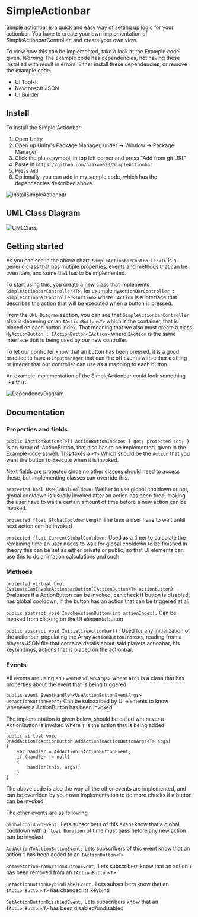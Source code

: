 
# SimpleActionbar
Simple actionbar is a quick and easy way of setting up logic for your actionbar. You have to create 
your own implementation of SimpleActionbarController, and create your own view.

To view how this can be implemented, take a look at the Example code given. *Warning* The example code has dependencies, not having these installed with result in errors. Either install these dependencies, or remove the example code.


- UI Toolkit
- Newtonsoft.JSON
- UI Builder
## Install

To install the Simple Actionbar:
1. Open Unity
2. Open up Unity's Package Manager, under -> Window -> Package Manager
3. Click the pluss symbol, in top left corner and press "Add from git URL"
4. Paste in `https://github.com/haakon023/SimpleActionbar` 
5. Press `Add`
6. Optionally, you can add in my sample code, which has the dependencies described above.
 
![installSimpleActionbar](https://user-images.githubusercontent.com/20074902/118721036-a289a900-b82a-11eb-9f8e-19c5146e960a.png)


## UML Class Diagram
![UMLClass](https://user-images.githubusercontent.com/20074902/118694399-53cd1680-b80c-11eb-830d-d44cb4fc8ebb.png)

## Getting started
As you can see in the above chart, `SimpleActionbarController<T>` is a generic class that has mutiple properties, events and methods that can be overriden, and some that has to be implemented.

To start using this, you create a new class that implements `SimpleActionbarController<T>`, for example `MyActionBarController : SimpleActionbarController<IAction>`
where `IAction` is a interface that describes the action that will be executed when a button is pressed.

From the `UML Diagram` section, you can see that `SimpleActionbarController` also is depening on an `IActionButton<T>` which is the container, that is placed on each button index.
That meaning that we also must create a class `MyActionButton : IActionButton<IAction>`
where `IAction` is the same interface that is being used by our new controller.

To let our controller know that an button has been pressed, it is a good practice to have a `InputManager` that can fire off events with either a string or integer that our controller can use as a mapping to each button.

An example implementation of the SimpleActionbar could look something like this:

![DependencyDiagram](https://user-images.githubusercontent.com/20074902/118721764-8e927700-b82b-11eb-9881-ac1ab19511b4.png)

## Documentation

### Properties and fields

`public IActionButton<T>[] ActionButtonIndexes { get; protected set; }`
Is an Array of IActionButton, that also has to be implemented, given in the Example code aswell. This takes a `<T>` Which should be the `Action` that you want the button to Execute when it is invoked.

Next fields are protected since no other classes should need to access these, but implementing classes can override this.

`protected bool UseGlobalCooldown;`
Wether to use global cooldown or not, global cooldown is usually invoked after an action has been fired, making the user have to wait a certain amount of time before
a new action can be invoked.

`protected float GlobalCooldownLength`
The time a user have to wait untill next action can be invoked

`protected float CurrentGlobalCooldown;`
Used as a timer to calculate the remaining time an user needs to wait for global cooldown to be finished
In theory this can be set as either private or public, so that UI elements can use this to do animation calculations and such

### Methods

`protected virtual bool EvaluateCanInvokeActionbarButton(IActionButton<T> actionbutton)`
Evaluates if a ActionButton can be invoked, can check if button is disabled, has global cooldown, if the button has an action that can be triggered at all

`public abstract void InvokeActionButton(int actionIndex);` 
Can be invoked from clicking on the UI elements button

`public abstract void InitializeActionbar();`
Used for any initialization of the actionbar, populating the Array `ActionButtonIndexes`, reading from a players JSON file that contains details about said players actionbar, his keybindings, actions that is placed on the actionbar.

### Events

All events are using an `EventHandler<Args>` where `args` is a class that has properties about the event that is being triggered


`public event EventHandler<UseActionButtonEventArgs> UseActionButtonEvent;`
Can be subscribed by UI elements to know whenever a ActionButton has been invoked

The implementation is given below, should be called whenever a ActionButton is invoked where `T` is the action that is being added
```
public virtual void OnAddActionToActionButton(AddActionToActionButtonArgs<T> args)
{
    var handler = AddActionToActionButtonEvent;
    if (handler != null)
    {
        handler(this, args);
    }
}
``` 
The above code is also the way all the other events are implemented, and can be overriden by your own implementation to do more checks if a button can be invoked.

The other events are as following

`GlobalCooldownEvent;`
Lets subscribers of this event know that a global cooldown with a `float Duration` of time must pass before any new action can be invoked

`AddActionToActionButtonEvent;`
Lets subscribers of this event know that an action `T` has been added to an `IActionButton<T>`

`RemoveActionFromActionButtonEvent;` 
Lets subscribers know that an action `T` has been removed from an `IActionButton<T>`

`SetActionButtonKeybindLabelEvent;`
Lets subscribers know that an `IActionButton<T>` has changed its keybind

`SetActionButtonDisabledEvent;`
Lets subscribers know that an `IActionButton<T>` has been disabled/undisabled


